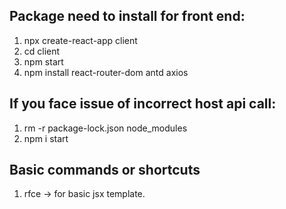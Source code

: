 ## Package need to install for front end:
1. npx create-react-app client
2. cd client 
3. npm start
4. npm install react-router-dom antd axios


## If you face issue of incorrect host api call:
1. rm -r package-lock.json node_modules
2. npm i start

## Basic commands or shortcuts
1. rfce -> for basic jsx template.